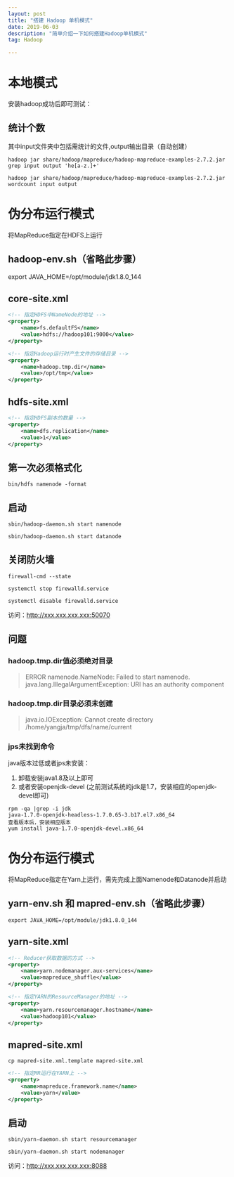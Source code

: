 ```yaml
---
layout: post
title: "搭建 Hadoop 单机模式"
date: 2019-06-03
description: "简单介绍一下如何搭建Hadoop单机模式"
tag: Hadoop

---
```


# 本地模式

安装hadoop成功后即可测试：

## 统计个数

其中input文件夹中包括需统计的文件,output输出目录（自动创建）

`hadoop jar share/hadoop/mapreduce/hadoop-mapreduce-examples-2.7.2.jar grep input output 'he[a-z.]+'`

`hadoop jar share/hadoop/mapreduce/hadoop-mapreduce-examples-2.7.2.jar wordcount input output`


# 伪分布运行模式

将MapReduce指定在HDFS上运行

## hadoop-env.sh（省略此步骤）

export JAVA_HOME=/opt/module/jdk1.8.0_144

## core-site.xml

```xml
<!-- 指定HDFS中NameNode的地址 -->
<property>
	<name>fs.defaultFS</name>
    <value>hdfs://hadoop101:9000</value>
</property>

<!-- 指定Hadoop运行时产生文件的存储目录 -->
<property>
	<name>hadoop.tmp.dir</name>
	<value>/opt/tmp</value>
</property>
```

## hdfs-site.xml

```xml
<!-- 指定HDFS副本的数量 -->
<property>
	<name>dfs.replication</name>
	<value>1</value>
</property>
```

## 第一次必须格式化

`bin/hdfs namenode -format`

## 启动

`sbin/hadoop-daemon.sh start namenode`

`sbin/hadoop-daemon.sh start datanode`

## 关闭防火墙

`firewall-cmd --state`

`systemctl stop firewalld.service`

`systemctl disable firewalld.service`

访问：http://xxx.xxx.xxx.xxx:50070

## 问题

### hadoop.tmp.dir值必须绝对目录
> ERROR namenode.NameNode: Failed to start namenode.
> java.lang.IllegalArgumentException: URI has an authority component

### hadoop.tmp.dir目录必须未创建
> java.io.IOException: Cannot create directory /home/yangja/tmp/dfs/name/current

### jps未找到命令
java版本过低或者jps未安装：
1. 卸载安装java1.8及以上即可
2. 或者安装openjdk-devel
(之前测试系统的jdk是1.7，安装相应的openjdk-devel即可)
```
rpm -qa |grep -i jdk
java-1.7.0-openjdk-headless-1.7.0.65-3.b17.el7.x86_64
查看版本后，安装相应版本
yum install java-1.7.0-openjdk-devel.x86_64
```

# 伪分布运行模式

将MapReduce指定在Yarn上运行，需先完成上面Namenode和Datanode并启动

## yarn-env.sh 和 mapred-env.sh（省略此步骤）

`export JAVA_HOME=/opt/module/jdk1.8.0_144`

## yarn-site.xml 

```xml
<!-- Reducer获取数据的方式 -->
<property>
 	<name>yarn.nodemanager.aux-services</name>
 	<value>mapreduce_shuffle</value>
</property>

<!-- 指定YARN的ResourceManager的地址 -->
<property>
	<name>yarn.resourcemanager.hostname</name>
	<value>hadoop101</value>
</property>

```

## mapred-site.xml

`cp mapred-site.xml.template mapred-site.xml`
```xml
<!-- 指定MR运行在YARN上 -->
<property>
	<name>mapreduce.framework.name</name>
	<value>yarn</value>
</property>
```

## 启动

`sbin/yarn-daemon.sh start resourcemanager`

`sbin/yarn-daemon.sh start nodemanager`

访问：http://xxx.xxx.xxx.xxx:8088

